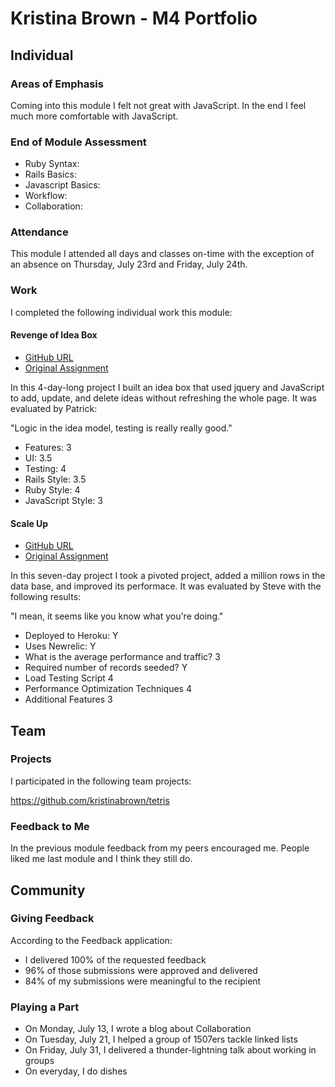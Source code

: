 # Kristina Brown - M4 Portfolio

## Individual

### Areas of Emphasis

Coming into this module I felt not great with JavaScript. In the end I feel 
much more comfortable with JavaScript.

### End of Module Assessment

* Ruby Syntax: 
* Rails Basics: 
* Javascript Basics: 
* Workflow: 
* Collaboration: 

### Attendance

This module I attended all days and classes on-time with the exception of an
absence on Thursday, July 23rd and Friday, July 24th.

### Work

I completed the following individual work this module:

#### Revenge of Idea Box

* [GitHub URL](https://github.com/kristinabrown/idea-box)
* [Original Assignment](https://github.com/JumpstartLab/curriculum/blob/4fdd6da8e2e431beeb77012e271de1eee90d5e07/source/projects/revenge_of_idea_box.markdown)

In this 4-day-long project I built an idea box that used jquery and JavaScript to 
add, update, and delete ideas without refreshing the whole page. It was evaluated by Patrick:

"Logic in the idea model, testing is really really good."

* Features: 3
* UI: 3.5
* Testing: 4
* Rails Style: 3.5
* Ruby Style: 4
* JavaScript Style: 3

#### Scale Up

* [GitHub URL](https://github.com/kristinabrown/scale-up)
* [Original Assignment](https://github.com/JumpstartLab/curriculum/blob/master/source/projects/the_scale_up.markdown)

In this seven-day project I took a pivoted project, added a million rows in the data base, and improved its performace. It was evaluated by Steve with the following results:

"I mean, it seems like you know what you're doing."

* Deployed to Heroku: Y
* Uses Newrelic: Y
* What is the average performance and traffic? 3
* Required number of records seeded? Y
* Load Testing Script 4
* Performance Optimization Techniques 4
* Additional Features 3


## Team

### Projects

I participated in the following team projects:

https://github.com/kristinabrown/tetris

### Feedback to Me

In the previous module feedback from my peers encouraged me. People liked me last
module and I think they still do.

## Community

### Giving Feedback

According to the Feedback application:

* I delivered 100% of the requested feedback
* 96% of those submissions were approved and delivered
* 84% of my submissions were meaningful to the recipient

### Playing a Part

* On Monday, July 13, I wrote a blog about Collaboration
* On Tuesday, July 21, I helped a group of 1507ers tackle linked lists
* On Friday, July 31, I delivered a thunder-lightning talk about working in groups
* On everyday, I do dishes
